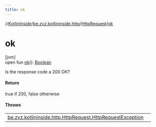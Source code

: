 ```yaml
---
title: ok
---
```

//[KotlinInside](../../../index.html)/[be.zvz.kotlininside.http](../index.html)/[HttpRequest](index.html)/[ok](ok.html)

# ok

[jvm]\
open fun [ok](ok.html)(): [Boolean](https://kotlinlang.org/api/latest/jvm/stdlib/kotlin/-boolean/index.html)

Is the response code a 200 OK?

#### Return

true if 200, false otherwise

#### Throws

| | |
|---|---|
| [be.zvz.kotlininside.http.HttpRequest.HttpRequestException](-http-request-exception/index.html) |  |



